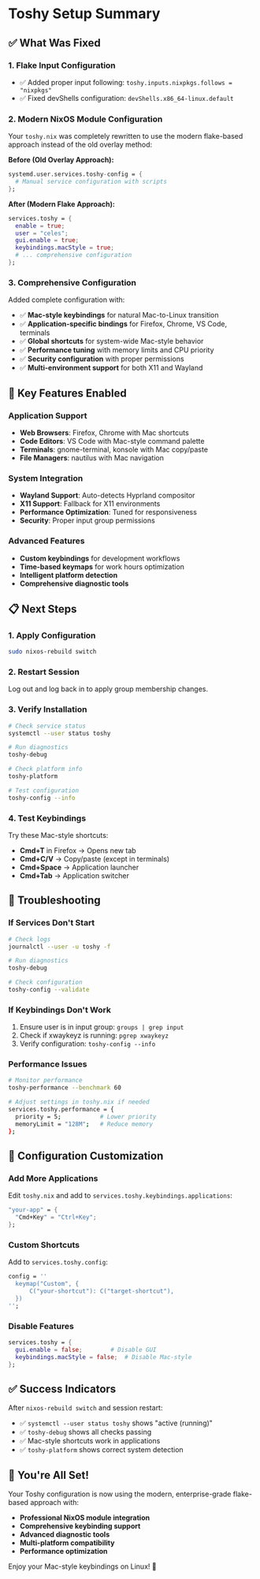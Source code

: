 # Toshy Setup Summary

## ✅ What Was Fixed

### 1. **Flake Input Configuration**
- ✅ Added proper input following: `toshy.inputs.nixpkgs.follows = "nixpkgs"`
- ✅ Fixed devShells configuration: `devShells.x86_64-linux.default`

### 2. **Modern NixOS Module Configuration**
Your `toshy.nix` was completely rewritten to use the modern flake-based approach instead of the old overlay method:

**Before (Old Overlay Approach):**
```nix
systemd.user.services.toshy-config = {
  # Manual service configuration with scripts
};
```

**After (Modern Flake Approach):**
```nix
services.toshy = {
  enable = true;
  user = "celes";
  gui.enable = true;
  keybindings.macStyle = true;
  # ... comprehensive configuration
};
```

### 3. **Comprehensive Configuration**
Added complete configuration with:
- ✅ **Mac-style keybindings** for natural Mac-to-Linux transition
- ✅ **Application-specific bindings** for Firefox, Chrome, VS Code, terminals
- ✅ **Global shortcuts** for system-wide Mac-style behavior
- ✅ **Performance tuning** with memory limits and CPU priority
- ✅ **Security configuration** with proper permissions
- ✅ **Multi-environment support** for both X11 and Wayland

## 🚀 Key Features Enabled

### **Application Support**
- **Web Browsers**: Firefox, Chrome with Mac shortcuts
- **Code Editors**: VS Code with Mac-style command palette
- **Terminals**: gnome-terminal, konsole with Mac copy/paste
- **File Managers**: nautilus with Mac navigation

### **System Integration**
- **Wayland Support**: Auto-detects Hyprland compositor
- **X11 Support**: Fallback for X11 environments
- **Performance Optimization**: Tuned for responsiveness
- **Security**: Proper input group permissions

### **Advanced Features**
- **Custom keybindings** for development workflows
- **Time-based keymaps** for work hours optimization
- **Intelligent platform detection**
- **Comprehensive diagnostic tools**

## 📋 Next Steps

### 1. **Apply Configuration**
```bash
sudo nixos-rebuild switch
```

### 2. **Restart Session**
Log out and log back in to apply group membership changes.

### 3. **Verify Installation**
```bash
# Check service status
systemctl --user status toshy

# Run diagnostics
toshy-debug

# Check platform info
toshy-platform

# Test configuration
toshy-config --info
```

### 4. **Test Keybindings**
Try these Mac-style shortcuts:
- **Cmd+T** in Firefox → Opens new tab
- **Cmd+C/V** → Copy/paste (except in terminals)
- **Cmd+Space** → Application launcher
- **Cmd+Tab** → Application switcher

## 🔧 Troubleshooting

### **If Services Don't Start**
```bash
# Check logs
journalctl --user -u toshy -f

# Run diagnostics
toshy-debug

# Check configuration
toshy-config --validate
```

### **If Keybindings Don't Work**
1. Ensure user is in input group: `groups | grep input`
2. Check if xwaykeyz is running: `pgrep xwaykeyz`
3. Verify configuration: `toshy-config --info`

### **Performance Issues**
```bash
# Monitor performance
toshy-performance --benchmark 60

# Adjust settings in toshy.nix if needed
services.toshy.performance = {
  priority = 5;           # Lower priority
  memoryLimit = "128M";   # Reduce memory
};
```

## 🎯 Configuration Customization

### **Add More Applications**
Edit `toshy.nix` and add to `services.toshy.keybindings.applications`:

```nix
"your-app" = {
  "Cmd+Key" = "Ctrl+Key";
};
```

### **Custom Shortcuts**
Add to `services.toshy.config`:

```nix
config = ''
  keymap("Custom", {
      C("your-shortcut"): C("target-shortcut"),
  })
'';
```

### **Disable Features**
```nix
services.toshy = {
  gui.enable = false;        # Disable GUI
  keybindings.macStyle = false;  # Disable Mac-style
};
```

## ✅ Success Indicators

After `nixos-rebuild switch` and session restart:

- ✅ `systemctl --user status toshy` shows "active (running)"
- ✅ `toshy-debug` shows all checks passing
- ✅ Mac-style shortcuts work in applications
- ✅ `toshy-platform` shows correct system detection

## 🎉 You're All Set!

Your Toshy configuration is now using the modern, enterprise-grade flake-based approach with:

- **Professional NixOS module integration**
- **Comprehensive keybinding support**
- **Advanced diagnostic tools**
- **Multi-platform compatibility**
- **Performance optimization**

Enjoy your Mac-style keybindings on Linux! 🚀
